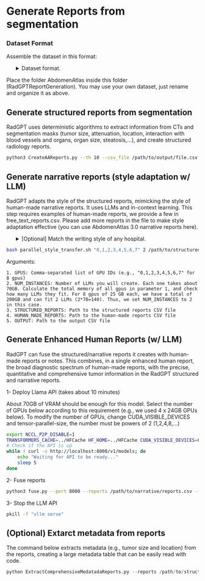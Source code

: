 # Generate Reports from segmentation

### Dataset Format

Assemble the dataset in this format:

<details>
<summary style="margin-left: 25px;">Dataset format.</summary>
<div style="margin-left: 25px;">

```
/path/to/dataset/
├── BDMAP_A0000001
|    ├── ct.nii.gz
│    └── segmentations
│          ├── liver_tumor.nii.gz
│          ├── kidney_tumor.nii.gz
│          ├── pancreas_tumor.nii.gz
│          ├── aorta.nii.gz
│          ├── gall_bladder.nii.gz
│          ├── kidney_left.nii.gz
│          ├── kidney_right.nii.gz
│          ├── liver.nii.gz
│          ├── pancreas.nii.gz
│          └──...
├── BDMAP_A0000002
|    ├── ct.nii.gz
│    └── segmentations
│          ├── liver_tumor.nii.gz
│          ├── kidney_tumor.nii.gz
│          ├── pancreas_tumor.nii.gz
│          ├── aorta.nii.gz
│          ├── gall_bladder.nii.gz
│          ├── kidney_left.nii.gz
│          ├── kidney_right.nii.gz
│          ├── liver.nii.gz
│          ├── pancreas.nii.gz
│          └──...
...
```
</div>
</details>

Place the folder AbdomenAtlas inside this folder (RadGPTReportGeneration). You may use your own dataset, just rename and organize it as above.

## Generate structured reports from segmentation
RadGPT uses deterministic algorithms to extract information from CTs and segmentation masks (tumor size, attenuation, location, interaction with blood vessels and organs, organ size, steatosis,...), and create structured radiology reports.

```bash
python3 CreateAAReports.py --th 10 --csv_file /path/to/output/file.csv --num_workers 10 --dataset custom --ct_folder /path/to/dataset/ --mask_folder /path/to/dataset/
```

## Generate narrative reports (style adaptation w/ LLM)
RadGPT adapts the style of the structured reports, mimicking the style of human-made narrative reports. It uses LLMs and in-context learning. This step requires examples of human-made reports, we provide a few in free_text_reports.csv. Please add more reports in the file to make style adaptation effective (you can use AbdomenAtlas 3.0 narrative reports here).
<details>
<summary style="margin-left: 25px;">[Optional] Match the writing style of any hospital.</summary>
<div style="margin-left: 25px;">
    
If you substitute free_text_reports.csv with the reports from any institution, RadGPT will create narrative reports in the style of that institution. You will need to include in the CSV which are the tumor types found in each of these reports. You can extract this information using LLMs (see [evaluate_reports/README.md](evaluate_reports/README.md)).
</div>
</details>


```bash
bash parallel_style_transfer.sh "0,1,2,3,4,5,6,7" 2 /path/to/structured_reports.csv free_text_reports.csv /path/to/output.csv
```

Arguments:
```
1. GPUS: Comma-separated list of GPU IDs (e.g., "0,1,2,3,4,5,6,7" for 8 gpus)
2. NUM_INSTANCES: Number of LLMs you will create. Each one takes about 70GB. Calculate the total memory of all gpus in parameter 1, and check how many LLMs they fit. For 8 gpus of 25 GB each, we have a total of 200GB and can fit 2 LLMs (2*70=140). Thus, we set NUM_INSTANCES to 2 in this case.
3. STRUCTURED_REPORTS: Path to the structured reports CSV file
4. HUMAN_MADE_REPORTS: Path to the human-made reports CSV file
5. OUTPUT: Path to the output CSV file
```


## Generate Enhanced Human Reports (w/ LLM)
RadGPT can fuse the structured/narrative reports it creates with human-made reports or notes. This combines, in a single enhanced human report, the broad diagnostic spectrum of human-made reports, with the precise, quantitative and comprehensive tumor information in the RadGPT structured and narrative reports.


1- Deploy Llama API (takes about 10 minutes)

About 70GB of VRAM should be enough for this model. Select the number of GPUs below according to this requirement (e.g., we used 4 x 24GB GPUs below). To modify the number of GPUs, change CUDA_VISIBLE_DEVICES and tensor-parallel-size, the number must be powers of 2 (1,2,4,8,...)
```bash
export NCCL_P2P_DISABLE=1
TRANSFORMERS_CACHE=../HFCache HF_HOME=../HFCache CUDA_VISIBLE_DEVICES=0,1,2,3 vllm serve "hugging-quants/Meta-Llama-3.1-70B-Instruct-AWQ-INT4" --dtype=half --tensor-parallel-size 4 --gpu_memory_utilization 0.9 --port 8000 --max_model_len 120000 --enforce-eager > API.log 2>&1 &
# Check if the API is up
while ! curl -s http://localhost:8000/v1/models; do
    echo "Waiting for API to be ready..."
    sleep 5
done
```

2- Fuse reports

```bash
python3 fuse.py --port 8000 --reports /path/to/narrative/reports.csv --radiology_notes AbdomenAtlasRadiologistsNotes.csv --output fusion_reports.csv
```

3- Stop the LLM API

```bash
pkill -f "vllm serve"
```

## (Optional) Extarct metadata from reports

The command below extracts metadata (e.g., tumor size and location) from the reports, creating a large metadata table that can be easily read with code.

```python
python ExtractComprehensiveMedatadaReports.py --reports /path/to/structured_reports.csv --output reports_and_metadata.csv
```
